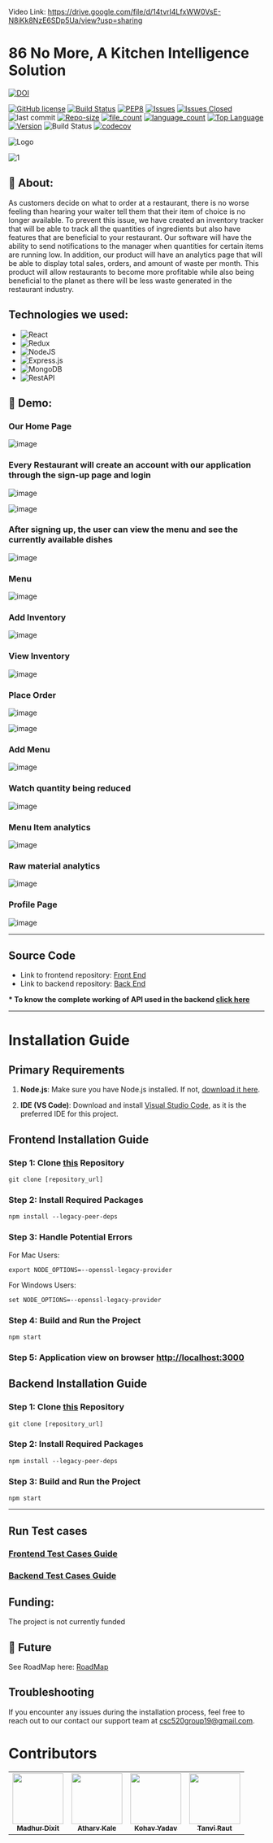 Video Link: https://drive.google.com/file/d/14tvrl4LfxWW0VsE-N8iKk8NzE6SDp5Ua/view?usp=sharing
# 86 No More, A Kitchen Intelligence Solution



[![DOI](https://zenodo.org/badge/DOI/10.5281/zenodo.10023690.svg)](https://doi.org/10.5281/zenodo.10023690)

[![GitHub license](https://img.shields.io/github/license/Naereen/StrapDown.js.svg)](https://github.com/Naereen/StrapDown.js/blob/master/LICENSE)
[![Build Status](https://app.travis-ci.com/MadhurDixit13/86_No_More_FrontEnd.svg?branch=main)](https://app.travis-ci.com/MadhurDixit13/86_No_More_FrontEnd)
[![PEP8](https://img.shields.io/badge/code%20style-pep8-orange.svg)](https://www.python.org/dev/peps/pep-0008/)
[![Issues](https://img.shields.io/github/issues/MadhurDixit13/86_No_More_FrontEnd)](https://GitHub.com/MadhurDixit13/86_No_More_FrontEnd/)
[![Issues Closed](https://img.shields.io/github/issues-closed/MadhurDixit13/86_No_More_FrontEnd)](https://GitHub.com/MadhurDixit13/86_No_More_FrontEnd/)
![last commit](https://img.shields.io/github/last-commit/MadhurDixit13/86_No_More_FrontEnd)
[![Repo-size](https://img.shields.io/github/repo-size/MadhurDixit13/86_No_More_FrontEnd)](https://GitHub.com/MadhurDixit13/86_No_More_FrontEnd/)
[![file_count](https://img.shields.io/github/directory-file-count/MadhurDixit13/86_No_More_FrontEnd)](https://GitHub.com/MadhurDixit13/86_No_More_FrontEnd/)
[![language_count](https://img.shields.io/github/languages/count/MadhurDixit13/86_No_More_FrontEnd)](https://GitHub.com/MadhurDixit13/86_No_More_FrontEnd/)
[![Top Language](https://img.shields.io/github/languages/top/MadhurDixit13/86_No_More_FrontEnd)](https://GitHub.com/MadhurDixit13/86_No_More_FrontEnd/)
[![Version](https://img.shields.io/github/package-json/v/MadhurDixit13/86_No_More_FrontEnd)](https://GitHub.com/MadhurDixit13/86_No_More_FrontEnd/)
![Build Status](https://github.com/MadhurDixit13/86_No_More_FrontEnd/workflows/npm-build/badge.svg)
[![codecov](https://codecov.io/gh/MadhurDixit13/86_No_More_FrontEnd/graph/badge.svg)](https://codecov.io/gh/MadhurDixit13/86_No_More_FrontEnd)
<!--[![codecov](https://codecov.io/gh/ashakhatri007/CSC510_Group25_Project1/branch/main/graph/badge.svg?token=JAUQCX59SH)](https://codecov.io/gh/ashakhatri007/CSC510_Group25_Project1)-->
![Logo](https://user-images.githubusercontent.com/89487138/144724853-bd0d6f22-1a44-4dc3-afc4-6270b2bd3f36.jpg)
 
![1](https://user-images.githubusercontent.com/53376580/144174937-51c5d973-bf6e-4268-b048-0b4ea82f5c34.png)


## 💎 About:
As customers decide on what to order at a restaurant, there is no worse feeling than hearing your 
waiter tell them that their item of choice is no longer available. To prevent this issue,
we have created an inventory tracker that will be able to track all the quantities of ingredients but 
also have features that are beneficial to your restaurant. Our software will have
the ability to send notifications to the manager when quantities for certain items are running low.
In addition, our product will have an analytics page that will be able to display total sales, orders,
and amount of waste per month. This product will allow restaurants to become more profitable while also
being beneficial to the planet as there will be less waste generated in the restaurant industry.


## Technologies we used:
 - ![React](https://img.shields.io/badge/react-%2320232a.svg?style=for-the-badge&logo=react&logoColor=%2361DAFB)
 - ![Redux](https://img.shields.io/badge/redux-%23593d88.svg?style=for-the-badge&logo=redux&logoColor=white)
 - ![NodeJS](https://img.shields.io/badge/node.js-6DA55F?style=for-the-badge&logo=node.js&logoColor=white)
 - ![Express.js](https://img.shields.io/badge/express.js-%23404d59.svg?style=for-the-badge&logo=express&logoColor=%2361DAFB)
 - ![MongoDB](https://img.shields.io/badge/MongoDB-%234ea94b.svg?style=for-the-badge&logo=mongodb&logoColor=white)  
 - ![RestAPI](https://img.shields.io/badge/RestAPI-005571?style=for-the-badge&logo=restapi)

## 🚅 Demo:
### Our Home Page
![image](https://github.com/MadhurDixit13/86_No_More_FrontEnd/blob/main/assets/Home_Page.png)



### Every Restaurant will create an account with our application through the sign-up page and login

![image](https://github.com/MadhurDixit13/86_No_More_FrontEnd/blob/main/assets/Register.png)

![image](https://github.com/MadhurDixit13/86_No_More_FrontEnd/blob/main/assets/Login.png)


### After signing up, the user can view the menu and see the currently available dishes

![image](https://github.com/MadhurDixit13/86_No_More_FrontEnd/blob/main/assets/After_Login.png)

### Menu

![image](https://github.com/MadhurDixit13/86_No_More_FrontEnd/blob/main/assets/Menu.png)

### Add Inventory

![image](https://github.com/MadhurDixit13/86_No_More_FrontEnd/blob/main/assets/Inventory.png)

### View Inventory

![image](https://github.com/MadhurDixit13/86_No_More_FrontEnd/blob/main/assets/ViewInventory.png)

### Place Order

![image](https://github.com/MadhurDixit13/86_No_More_FrontEnd/blob/main/assets/Order.png)

![image](https://github.com/MadhurDixit13/86_No_More_FrontEnd/blob/main/assets/2Order.png)

### Add Menu

![image](https://github.com/MadhurDixit13/86_No_More_FrontEnd/blob/main/assets/AddItemsMenu.png)

### Watch quantity being reduced

![image](https://github.com/MadhurDixit13/86_No_More_FrontEnd/blob/main/assets/ReducedItems.png)

### Menu Item analytics

![image](https://github.com/MadhurDixit13/86_No_More_FrontEnd/blob/main/assets/RawMaterialAnalytics.png)

### Raw material analytics

![image](https://github.com/MadhurDixit13/86_No_More_FrontEnd/blob/main/assets/2RawMaterialAnalysis.png)

### Profile Page

![image](https://github.com/MadhurDixit13/86_No_More_FrontEnd/blob/main/assets/Profile.png)


------------------------------------------------------------------------------------------------------------------------------------------------------------------------------------------------------

## Source Code
 - Link to frontend repository: [Front End](https://github.com/MadhurDixit13/86_No_More_FrontEnd)
 - Link to backend repository: [Back End](https://github.com/MadhurDixit13/86_No_More_BackEnd)

**\* To know the complete working of API used in the backend [click here](https://github.com/MadhurDixit13/86_No_More_BackEnd/blob/main/docs/api.md)**


------------------------------------------------------------------------------------------------------------------------------------------------------------------------------------------------------

# Installation Guide


## Primary Requirements

1. **Node.js**: Make sure you have Node.js installed. If not, [download it here](https://nodejs.org/).

2. **IDE (VS Code)**: Download and install [Visual Studio Code](https://code.visualstudio.com/), as it is the preferred IDE for this project.

## Frontend Installation Guide

### Step 1: Clone [this](https://github.com/MadhurDixit13/86_No_More_FrontEnd) Repository

```
git clone [repository_url]

```

### Step 2: Install Required Packages

```
npm install --legacy-peer-deps

```

### Step 3: Handle Potential Errors

For Mac Users:

```
export NODE_OPTIONS=--openssl-legacy-provider

```

For Windows Users:

```
set NODE_OPTIONS=--openssl-legacy-provider

```

### Step 4: Build and Run the Project

```
npm start

```

### Step 5: Application view on browser [http://localhost:3000](http://localhost:3000)



## Backend Installation Guide

### Step 1: Clone [this](https://github.com/MadhurDixit13/86_No_More_BackEnd) Repository

```
git clone [repository_url]

```


### Step 2: Install Required Packages

```
npm install --legacy-peer-deps

```


### Step 3: Build and Run the Project

```
npm start

```

 ------------------------------------------------------------------------------------------------------------------------------------------------------------------------------------------------------
 ## Run Test cases

 ### [Frontend Test Cases Guide](https://github.com/MadhurDixit13/86_No_More_FrontEnd/blob/main/docs/frontend_testing.md)
 ### [Backend Test Cases Guide](https://github.com/MadhurDixit13/86_No_More_BackEnd/blob/main/docs/backend_testing.md)
 


## Funding:
The project is not currently funded

## 🌠 Future

See RoadMap here: [RoadMap](https://github.com/MadhurDixit13/86_No_More_FrontEnd/discussions/2)

## Troubleshooting

If you encounter any issues during the installation process, feel free to reach out to our contact our support team at [csc520group19@gmail.com](mailto:csc520group19@gmail.com).


# Contributors
  <table>
  <tr>
    <td align="center"><a href="https://github.com/MadhurDixit13"><img src="https://avatars.githubusercontent.com/u/64360720?v=4" width="100px;" alt=""/><br /><sub><b>Madhur Dixit</b></sub></a></td>
    <td align="center"><a href="https://github.com/ATHARVA47"><img src="https://avatars.githubusercontent.com/u/75237232?v=4" width="100px;" alt=""/><br /><sub><b>Atharv Kale</b></sub></a><br /></td>
    <td align="center"><a href="https://github.com/Kohav-Yadav"><img src="https://avatars.githubusercontent.com/u/71562521?v=4" width="100px;" alt=""/><br /><sub><b>Kohav Yadav</b></sub></a><br /></td>
    <td align="center"><a href="https://github.com/Tanvi0701"><img src="https://avatars.githubusercontent.com/u/94620639?v=4" width="100px;" alt=""/><br /><sub><b>Tanvi Raut</b></sub></a><br /></td>
  </tr>
</table>


